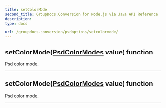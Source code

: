 ```yaml
---
title: setColorMode
second_title: GroupDocs.Conversion for Node.js via Java API Reference
description: 
type: docs

url: /groupdocs.conversion/psdoptions/setcolormode/
---
```


## setColorMode([PsdColorModes](../../psdcolormodes) value)  function

 Psd color mode.
 


---


## setColorMode([PsdColorModes](../../psdcolormodes) value)  function

 Psd color mode.
 


---


